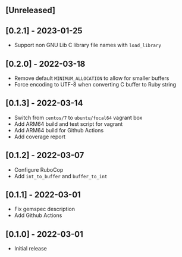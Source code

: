 ## [Unreleased]

## [0.2.1] - 2023-01-25

- Support non GNU Lib C library file names with `load_library`

## [0.2.0] - 2022-03-18

- Remove default `MINIMUM_ALLOCATION` to allow for smaller buffers
- Force encoding to UTF-8 when converting C buffer to Ruby string

## [0.1.3] - 2022-03-14

- Switch from `centos/7` to `ubuntu/focal64` vagrant box
- Add ARM64 build and test script for vagrant
- Add ARM64 build for Github Actions
- Add coverage report

## [0.1.2] - 2022-03-07

- Configure RuboCop
- Add `int_to_buffer` and `buffer_to_int`

## [0.1.1] - 2022-03-01

- Fix gemspec description
- Add Github Actions

## [0.1.0] - 2022-03-01

- Initial release
